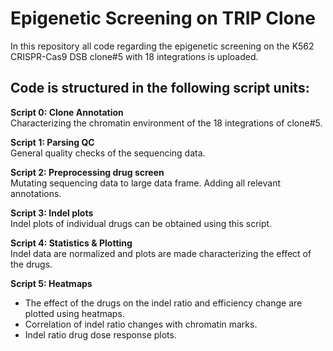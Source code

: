 # Epigenetic Screening on TRIP Clone
In this repository all code regarding the epigenetic screening on the K562 CRISPR-Cas9 DSB clone#5 with 18 integrations is uploaded. 


## Code is structured in the following script units:
**Script 0: Clone Annotation**\
Characterizing the chromatin environment of the 18 integrations of clone#5.

**Script 1: Parsing QC**\
General quality checks of the sequencing data.

**Script 2: Preprocessing drug screen**\
Mutating sequencing data to large data frame. Adding all relevant annotations.

**Script 3: Indel plots**\
Indel plots of individual drugs can be obtained using this script.

**Script 4: Statistics & Plotting**\
Indel data are normalized and plots are made characterizing the effect of the drugs.

**Script 5: Heatmaps**
- The effect of the drugs on the indel ratio and efficiency change are plotted using heatmaps. 
- Correlation of indel ratio changes with chromatin marks.
- Indel ratio drug dose response plots.